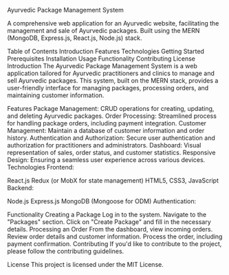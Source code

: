 Ayurvedic Package Management System


A comprehensive web application for an Ayurvedic website, facilitating the management and sale of Ayurvedic packages. Built using the MERN (MongoDB, Express.js, React.js, Node.js) stack.

Table of Contents Introduction Features Technologies Getting Started Prerequisites Installation Usage Functionality Contributing License Introduction The Ayurvedic Package Management System is a web application tailored for Ayurvedic practitioners and clinics to manage and sell Ayurvedic packages. This system, built on the MERN stack, provides a user-friendly interface for managing packages, processing orders, and maintaining customer information.

Features
Package Management: CRUD operations for creating, updating, and deleting Ayurvedic packages. Order Processing: Streamlined process for handling package orders, including payment integration. Customer Management: Maintain a database of customer information and order history. Authentication and Authorization: Secure user authentication and authorization for practitioners and administrators. Dashboard: Visual representation of sales, order status, and customer statistics. Responsive Design: Ensuring a seamless user experience across various devices. Technologies Frontend:

React.js Redux (or MobX for state management) HTML5, CSS3, JavaScript Backend:

Node.js Express.js MongoDB (Mongoose for ODM) Authentication:

Functionality
Creating a Package Log in to the system. Navigate to the "Packages" section. Click on "Create Package" and fill in the necessary details. Processing an Order From the dashboard, view incoming orders. Review order details and customer information. Process the order, including payment confirmation. Contributing If you'd like to contribute to the project, please follow the contributing guidelines.

License This project is licensed under the MIT License.

